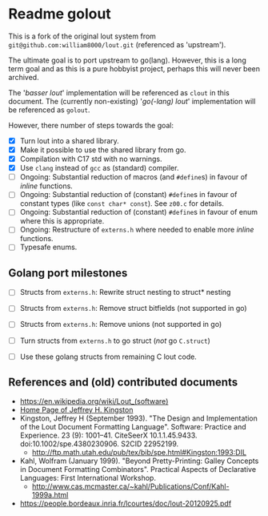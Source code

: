 # Readme golout

This is a fork of the original lout system from 
`git@github.com:william8000/lout.git` (referenced as 'upstream').

The ultimate goal is to port upstream to go(lang). However, this is a long
term goal and as this is a pure hobbyist project, perhaps this will never
been archived.

The '_basser lout_' implementation will be referenced as `clout` in this
document. The (currently non-existing) '_go(-lang) lout_' implementation
will be referenced as `golout`.

However, there number of steps towards the goal:

- [x] Turn lout into a shared library.
- [x] Make it possible to use the shared library from go.
- [x] Compilation with C17 std with no warnings.
- [x] Use `clang` instead of `gcc` as (standard) compiler.
- [ ] Ongoing: Substantial reduction of macros (and `#define`s) in favour of
      _inline_ functions.
- [ ] Ongoing: Substantial reduction of (constant) `#define`s in favour of
      constant types (like `const char* const`). See `z00.c` for details.
- [ ] Ongoing: Substantial reduction of (constant) `#define`s in favour of
      enum where this is appropriate.
- [ ] Ongoing: Restructure of `externs.h` where needed to enable more 
      _inline_ functions.
- [ ] Typesafe enums.

## Golang port milestones

- [ ] Structs from `externs.h`: Rewrite struct nesting to struct* nesting
- [ ] Structs from `externs.h`: Remove struct bitfields (not supported in go)
- [ ] Structs from `externs.h`: Remove unions (not supported in go)
- [ ] Turn structs from `externs.h` to go struct (_not_ go `C.struct`)
- [ ] Use these golang structs from remaining C lout code.


## References and (old) contributed documents

* https://en.wikipedia.org/wiki/Lout_(software)
* [Home Page of Jeffrey H. Kingston](http://jeffreykingston.id.au/)
* Kingston, Jeffrey H (September 1993). "The Design and Implementation of the Lout Document Formatting Language". Software: Practice and Experience. 23 (9): 1001–41. CiteSeerX 10.1.1.45.9433. doi:10.1002/spe.4380230906. S2CID 22952199.
  + http://ftp.math.utah.edu/pub/tex/bib/spe.html#Kingston:1993:DIL
* Kahl, Wolfram (January 1999). "Beyond Pretty-Printing: Galley Concepts in Document Formatting Combinators". Practical Aspects of Declarative Languages: First International Workshop.
  + http://www.cas.mcmaster.ca/~kahl/Publications/Conf/Kahl-1999a.html
* https://people.bordeaux.inria.fr/lcourtes/doc/lout-20120925.pdf
